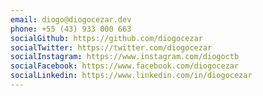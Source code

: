 ```yaml
---
email: diogo@diogocezar.dev
phone: +55 (43) 933 000 663
socialGithub: https://github.com/diogocezar
socialTwitter: https://twitter.com/diogocezar
socialInstagram: https://www.instagram.com/diogoctb
socialFacebook: https://www.facebook.com/diogocezar
socialLinkedin: https://www.linkedin.com/in/diogocezar
---
```

